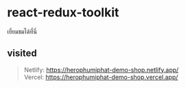 # react-redux-toolkit

เยี่ยมชมได้ที่นี่
## visited
> Netlify: https://herophumiphat-demo-shop.netlify.app/<br>
> Vercel: https://herophumiphat-demo-shop.vercel.app/


